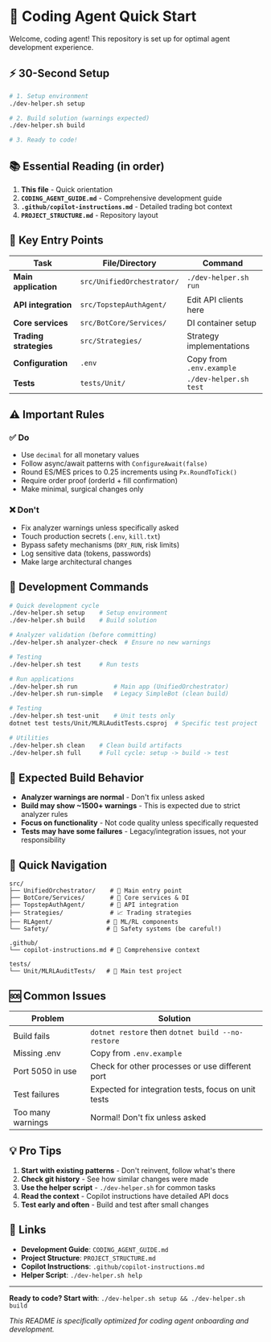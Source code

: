 # 🤖 Coding Agent Quick Start

Welcome, coding agent! This repository is set up for optimal agent development experience.

## ⚡ 30-Second Setup

```bash
# 1. Setup environment
./dev-helper.sh setup

# 2. Build solution (warnings expected)
./dev-helper.sh build

# 3. Ready to code!
```

## 📚 Essential Reading (in order)

1. **This file** - Quick orientation
2. **`CODING_AGENT_GUIDE.md`** - Comprehensive development guide
3. **`.github/copilot-instructions.md`** - Detailed trading bot context
4. **`PROJECT_STRUCTURE.md`** - Repository layout

## 🎯 Key Entry Points

| Task | File/Directory | Command |
|------|---------------|---------|
| **Main application** | `src/UnifiedOrchestrator/` | `./dev-helper.sh run` |
| **API integration** | `src/TopstepAuthAgent/` | Edit API clients here |
| **Core services** | `src/BotCore/Services/` | DI container setup |
| **Trading strategies** | `src/Strategies/` | Strategy implementations |
| **Configuration** | `.env` | Copy from `.env.example` |
| **Tests** | `tests/Unit/` | `./dev-helper.sh test` |

## ⚠️ Important Rules

### ✅ Do
- Use `decimal` for all monetary values
- Follow async/await patterns with `ConfigureAwait(false)`
- Round ES/MES prices to 0.25 increments using `Px.RoundToTick()`
- Require order proof (orderId + fill confirmation)
- Make minimal, surgical changes only

### ❌ Don't
- Fix analyzer warnings unless specifically asked
- Touch production secrets (`.env`, `kill.txt`)
- Bypass safety mechanisms (`DRY_RUN`, risk limits)
- Log sensitive data (tokens, passwords)
- Make large architectural changes

## 🔧 Development Commands

```bash
# Quick development cycle
./dev-helper.sh setup    # Setup environment
./dev-helper.sh build    # Build solution

# Analyzer validation (before committing)
./dev-helper.sh analyzer-check  # Ensure no new warnings

# Testing
./dev-helper.sh test     # Run tests

# Run applications
./dev-helper.sh run          # Main app (UnifiedOrchestrator)
./dev-helper.sh run-simple   # Legacy SimpleBot (clean build)

# Testing
./dev-helper.sh test-unit    # Unit tests only
dotnet test tests/Unit/MLRLAuditTests.csproj  # Specific test project

# Utilities
./dev-helper.sh clean    # Clean build artifacts
./dev-helper.sh full     # Full cycle: setup -> build -> test
```

## 🚨 Expected Build Behavior

- **Analyzer warnings are normal** - Don't fix unless asked
- **Build may show ~1500+ warnings** - This is expected due to strict analyzer rules
- **Focus on functionality** - Not code quality unless specifically requested
- **Tests may have some failures** - Legacy/integration issues, not your responsibility

## 📁 Quick Navigation

```
src/
├── UnifiedOrchestrator/    # 🎯 Main entry point
├── BotCore/Services/       # 🔧 Core services & DI
├── TopstepAuthAgent/       # 🔌 API integration
├── Strategies/             # 📈 Trading strategies
├── RLAgent/               # 🧠 ML/RL components
└── Safety/                # 🚨 Safety systems (be careful!)

.github/
└── copilot-instructions.md # 📖 Comprehensive context

tests/
└── Unit/MLRLAuditTests/   # 🧪 Main test project
```

## 🆘 Common Issues

| Problem | Solution |
|---------|----------|
| Build fails | `dotnet restore` then `dotnet build --no-restore` |
| Missing .env | Copy from `.env.example` |
| Port 5050 in use | Check for other processes or use different port |
| Test failures | Expected for integration tests, focus on unit tests |
| Too many warnings | Normal! Don't fix unless asked |

## 💡 Pro Tips

1. **Start with existing patterns** - Don't reinvent, follow what's there
2. **Check git history** - See how similar changes were made
3. **Use the helper script** - `./dev-helper.sh` for common tasks
4. **Read the context** - Copilot instructions have detailed API docs
5. **Test early and often** - Build and test after small changes

## 🔗 Links

- **Development Guide**: `CODING_AGENT_GUIDE.md`
- **Project Structure**: `PROJECT_STRUCTURE.md`
- **Copilot Instructions**: `.github/copilot-instructions.md`
- **Helper Script**: `./dev-helper.sh help`

---

**Ready to code? Start with**: `./dev-helper.sh setup && ./dev-helper.sh build`

*This README is specifically optimized for coding agent onboarding and development.*